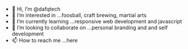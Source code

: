 - 👋 Hi, I’m @dafqtech
- 👀 I’m interested in ...foosball, craft brewing, martial arts
- 🌱 I’m currently learning ...responsive web development and javascript
- 💞️ I’m looking to collaborate on ...personal branding and and self development
- 📫 How to reach me ...here

<!---
dafqtech/dafqtech is a ✨ special ✨ repository because its `README.md` (this file) appears on your GitHub profile.
You can click the Preview link to take a look at your changes.
--->
